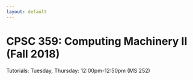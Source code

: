 ```yaml
---
layout: default
---
```


# CPSC 359: Computing Machinery II (Fall 2018)

Tutorials: Tuesday, Thursday: 12:00pm-12:50pm (MS 252)
